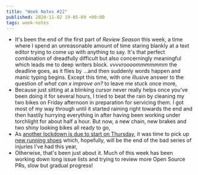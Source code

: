 ```yaml
---
title: "Week Notes #22"
published: 2020-11-02 19-05-09 +00:00
tags: week-notes
---
```


* It's been the end of the first part of _Review Season_ this week, a time
  where I spend an unreasonable amount of time staring blankly at a text
  editor trying to come up with anything to say. It's that perfect
  combination of dreadfully difficult but also concerningly meaningful which
  leads me to deep writers block. _vvvvroooommmmmmm_ the deadline goes, as
  it flies by …and then suddenly words happen and manic typing begins. Except
  this time, with one illusive answer to the question of
  _what can x improve on?_ to leave me stuck once more,
* Because just sitting at a blinking cursor never really helps once you've
  been doing it for several hours, I tried to beat the rain by cleaning my
  two bikes on Friday afternoon in preparation for servicing them. I got most
  of my way through until it started raining right towards the end and then
  hastily hurrying everything in after having been working under torchlight
  for about half a hour. But now, a new chain, new brakes and two shiny
  looking bikes all ready to go, 
* As [another lockdown is due to start on Thursday][2], it was time to pick
  up [new running shoes][1] which, hopefully, will be the end of the bad
  series of injuries I've had this year,
* Otherwise, that's been just about it. Much of this week has been working
  down long issue lists and trying to review more Open Source PRs, slow but
  gradual progress!

[1]: https://www.brooksrunning.com/en_gb/ravenna-11-mens-road-running-shoe/110330.html
[2]: https://www.bbc.co.uk/news/uk-54763956
